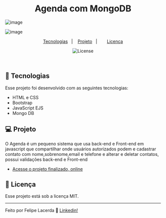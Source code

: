 <h1 align="center"> Agenda com MongoDB </h1>

![image](https://user-images.githubusercontent.com/99082399/218744685-23ccf918-9fd3-4b97-ad0d-d76eba664be6.png)


![image](https://user-images.githubusercontent.com/99082399/218744484-64dee047-24c7-4b77-9db1-2ce5901c346c.png)

<p align="center">
  <a href="#-tecnologias">Tecnologias</a>&nbsp;&nbsp;&nbsp;|&nbsp;&nbsp;&nbsp;
  <a href="#-projeto">Projeto</a>&nbsp;&nbsp;&nbsp;|&nbsp;&nbsp;&nbsp;
 &nbsp;&nbsp;&nbsp;
  <a href="#memo-licença">Licença</a>
</p>

<p align="center">
  <img alt="License" src="https://img.shields.io/static/v1?label=license&message=MIT&color=49AA26&labelColor=000000">
</p>

<br>



## 🚀 Tecnologias

Esse projeto foi desenvolvido com as seguintes tecnologias:

- HTML e CSS
- Bootstrap 
- JavaScript EJS
- Mongo DB


## 💻 Projeto

O Agenda é um pequeno sistema que usa back-end e Front-end em javascript que compartilhar onde usuários autorizados podem  e cadastrar contato com nome,sobrenome,email e telefone e alterar e deletar contatos, possui validações back-end e Front-end 

- [Acesse o projeto finalizado, online](http://34.125.20.150/)


## :memo: Licença

Esse projeto está sob a licença MIT.

---

Feito por Felipe Lacerda :wave: [Linkedin!](https://www.linkedin.com/in/felipe-lacerda-oliveira-274554125/)
